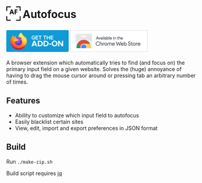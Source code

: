 <h1 align="left">
    <sub>
    <img src="src/img/icon.svg" width="38px" height="38px">
    </sub>
    Autofocus
</h1>
<a href="https://addons.mozilla.org/addon/autofocus"><img src="./img/firefox-banner.svg" width="166px"></a>
<a href="https://chrome.google.com/webstore/detail/autofocus/ljjlanpdbppglkahghbnjccciaehggih"><img src="./img/chrome-store-medium.png"></a>
<br>
<br>
A browser extension which automatically tries to find (and focus on) the primary input field on a given website.
Solves the (huge) annoyance of having to drag the mouse cursor around or pressing tab an arbitrary number of times.

## Features
- Ability to customize which input field to autofocus
- Easily blacklist certain sites
- View, edit, import and export preferences in JSON format


## Build
Run ``./make-zip.sh``

Build script requires [jq](https://stedolan.github.io/jq/)